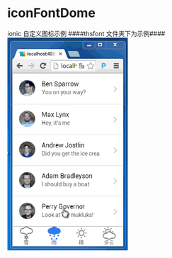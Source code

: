 # iconFontDome
ionic  自定义图标示例
####thsfont 文件夹下为示例#### 
![](https://github.com/longtaoge/iconFontDome/blob/master/iconfont.gif)
